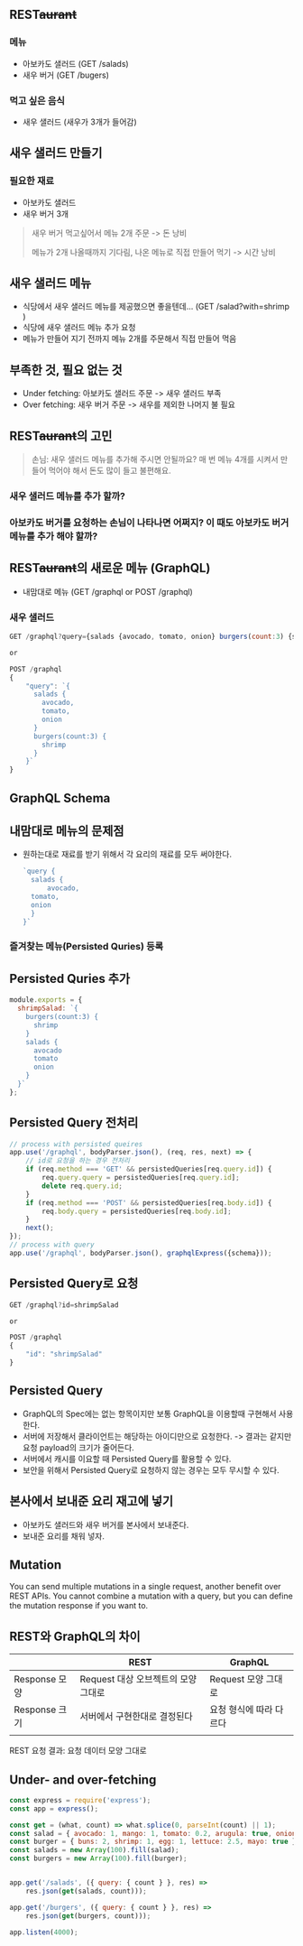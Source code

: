 ## REST~~aurant~~

### 메뉴

- 아보카도 샐러드 (GET /salads)
- 새우 버거 (GET /bugers)

### 먹고 싶은 음식

- 새우 샐러드 (새우가 3개가 들어감)



## 새우 샐러드 만들기

### 필요한 재료

- 아보카도 샐러드
- 새우 버거 3개

> 새우 버거 먹고싶어서 메뉴 2개 주문 -> 돈 낭비
>
> 메뉴가 2개 나올때까지 기다림, 나온 메뉴로 직접 만들어 먹기 -> 시간 낭비



## 새우 샐러드 메뉴

- 식당에서 새우 샐러드 메뉴를 제공했으면 좋을텐데... (GET /salad?with=shrimp )
- 식당에 새우 샐러드 메뉴 추가 요청
- 메뉴가 만들어 지기 전까지 메뉴 2개를 주문해서 직접 만들어 먹음



## 부족한 것, 필요 없는 것

- Under fetching: 아보카도 샐러드 주문 -> 새우 샐러드 부족
- Over fetching: 새우 버거 주문 -> 새우를 제외한 나머지 불 필요



## REST~~aurant~~의 고민

> 손님: 새우 샐러드 메뉴를 추가해 주시면 안될까요? 매 번 메뉴 4개를 시켜서 만들어 먹어야 해서 돈도 많이 들고 불편해요.

### 새우 샐러드 메뉴를 추가 할까?

### 아보카도 버거를 요청하는 손님이 나타나면 어쩌지? 이 때도 아보카도 버거 메뉴를 추가 해야 할까?



## REST~~aurant~~의 새로운 메뉴 (GraphQL)

- 내맘대로 메뉴 (GET /graphql or POST /graphql)

### 새우 샐러드

```javascript
GET /graphql?query={salads {avocado, tomato, onion} burgers(count:3) {shrimp}}

or

POST /graphql
{
    "query": `{
	  salads {
	    avocado,
	    tomato,
	    onion
	  }
	  burgers(count:3) {
	    shrimp
	  }
	}`
}
```



## GraphQL Schema



## 내맘대로 메뉴의 문제점

- 원하는대로 재료를 받기 위해서 각 요리의 재료를 모두 써야한다.

  ```javascript
  `query {
    salads { 
    	avocado,
  	tomato,
  	onion
    }
  }`
  ```

### 즐겨찾는 메뉴(Persisted Quries) 등록



## Persisted Quries 추가

```javascript
module.exports = {
  shrimpSalad: `{
 	burgers(count:3) {
      shrimp
    }
    salads {
      avocado
      tomato
      onion
    }
  }`
};
```



## Persisted Query 전처리

```javascript
// process with persisted queires
app.use('/graphql', bodyParser.json(), (req, res, next) => {
    // id로 요청을 하는 경우 전처리
    if (req.method === 'GET' && persistedQueries[req.query.id]) {
        req.query.query = persistedQueries[req.query.id];
        delete req.query.id;
    }
    if (req.method === 'POST' && persistedQueries[req.body.id]) {
        req.body.query = persistedQueries[req.body.id];
    }
    next();
});
// process with query
app.use('/graphql', bodyParser.json(), graphqlExpress({schema}));
```



## Persisted Query로 요청

```javascript
GET /graphql?id=shrimpSalad

or

POST /graphql
{
	"id": "shrimpSalad"
}
```



## Persisted Query

- GraphQL의 Spec에는 없는 항목이지만 보통 GraphQL을 이용할때 구현해서 사용한다.
- 서버에 저장해서 클라이언트는 해당하는 아이디만으로 요청한다. -> 결과는 같지만 요청 payload의 크기가 줄어든다.
- 서버에서 캐시를 이요할 때 Persisted Query를 활용할 수 있다.
- 보안을 위해서 Persisted Query로 요청하지 않는 경우는 모두 무시할 수 있다.



## 본사에서 보내준 요리 재고에 넣기

- 아보카도 샐러드와 새우 버거를 본사에서 보내준다.
- 보내준 요리를 채워 넣자.



## Mutation





You can send multiple mutations in a single request, another benefit over REST APIs. You cannot combine a mutation with a query, but you can define the mutation response if you want to.



## REST와 GraphQL의 차이

|               | REST                                | GraphQL                 |
| ------------- | ----------------------------------- | ----------------------- |
| Response 모양 | Request 대상 오브젝트의 모양 그대로 | Request 모양 그대로     |
| Response 크기 | 서버에서 구현한대로 결정된다        | 요청 형식에 따라 다르다 |
|               |                                     |                         |

REST 요청 결과: 요청 데이터 모양 그대로

## Under- and over-fetching

```javascript
const express = require('express');
const app = express();

const get = (what, count) => what.splice(0, parseInt(count) || 1);
const salad = { avocado: 1, mango: 1, tomato: 0.2, arugula: true, onion: true };
const burger = { buns: 2, shrimp: 1, egg: 1, lettuce: 2.5, mayo: true };
const salads = new Array(100).fill(salad);
const burgers = new Array(100).fill(burger);


app.get('/salads', ({ query: { count } }, res) => 
    res.json(get(salads, count)));

app.get('/burgers', ({ query: { count } }, res) => 
    res.json(get(burgers, count)));

app.listen(4000);
```

